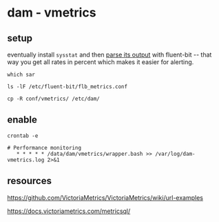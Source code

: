 # dam - vmetrics

## setup

eventually install `sysstat` and then [parse its output](https://pub.nethence.com/monitoring/flb-vmetrics) with fluent-bit
-- that way you get all rates in percent which makes it easier for alerting.

    which sar

    ls -lF /etc/fluent-bit/flb_metrics.conf

    cp -R conf/vmetrics/ /etc/dam/

## enable

```
crontab -e

# Performance monitoring
   * * * * * /data/dam/vmetrics/wrapper.bash >> /var/log/dam-vmetrics.log 2>&1
```

## resources

https://github.com/VictoriaMetrics/VictoriaMetrics/wiki/url-examples

https://docs.victoriametrics.com/metricsql/

